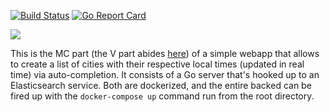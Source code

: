 [![Build Status](https://travis-ci.org/bapjiws/timezones_mc.svg?branch=master)](https://travis-ci.org/bapjiws/timezones_mc)
[![Go Report Card](https://goreportcard.com/badge/github.com/bapjiws/timezones_mc)](https://goreportcard.com/report/github.com/bapjiws/timezones_mc)

![](https://github.com/bapjiws/timezones_mc/blob/master/demo.gif)

This is the MC part (the V part abides [here](https://github.com/bapjiws/timezones_v)) of a simple webapp that allows to create a list of cities with their respective local times (updated in real time) via auto-completion. It consists of a Go server that's hooked up to an Elasticsearch service. Both are dockerized, and the entire backed can be fired up with the ```docker-compose up``` command run from the root directory.
